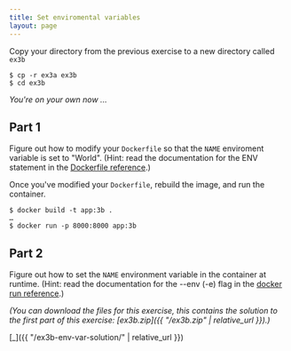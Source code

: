 ```yaml
---
title: Set enviromental variables
layout: page
---
```



Copy your directory from the previous exercise to a new directory called `ex3b`

```terminal
$ cp -r ex3a ex3b
$ cd ex3b
```

*You're on your own now ...*

## Part 1

Figure out how to modify your `Dockerfile` so that the `NAME` enviroment variable is set to "World". (Hint: read the documentation for the ENV statement in the [Dockerfile reference](https://docs.docker.com/engine/reference/builder/).)

Once you've modified your `Dockerfile`, rebuild the image, and run the container.

```terminal
$ docker build -t app:3b .
…
$ docker run -p 8000:8000 app:3b
```

## Part 2

Figure out how to set the `NAME` environment variable in the container at runtime. (Hint: read the documentation for the --env (-e) flag in the [docker run reference](https://docs.docker.com/engine/reference/commandline/run/).)

*(You can download the files for this exercise, this contains the solution to the first part of this exercise: [ex3b.zip]({{ "/ex3b.zip" | relative_url }}).)*

[\_]({{ "/ex3b-env-var-solution/" | relative_url }})
